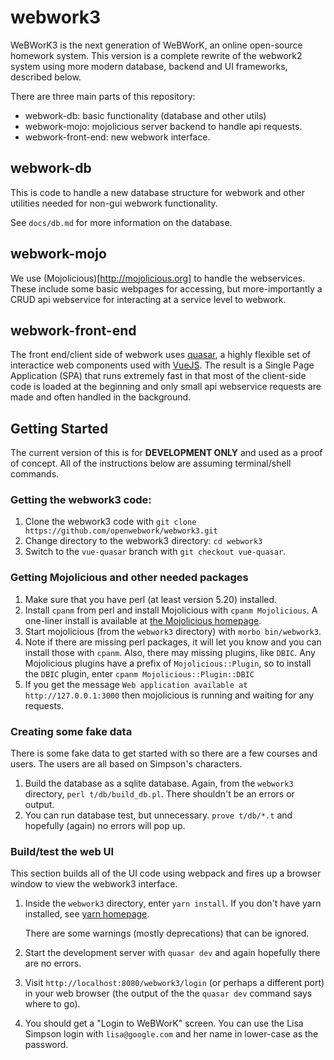 # webwork3

WeBWorK3 is the next generation of WeBWorK, an online open-source homework system.  This version is a complete rewrite of the webwork2 system using more modern database, backend and UI frameworks, described below.

There are three main parts of this repository:
* webwork-db: basic functionality (database and other utils)
* webwork-mojo: mojolicious server backend to handle api requests.
* webwork-front-end: new webwork interface.


## webwork-db

This is code to handle a new database structure for webwork and
other utilities needed for non-gui webwork functionality.

See `docs/db.md` for more information on the database.

## webwork-mojo

We use (Mojolicious)[http://mojolicious.org] to handle the webservices.  These include some basic webpages for accessing, but more-importantly a CRUD api webservice for interacting at a service level to webwork.

## webwork-front-end

The front end/client side of webwork uses [quasar](http://quasar.dev), a highly flexible set of interactice web components used with [VueJS](http://v3.vuejs.org).  The result is a Single Page Application (SPA) that runs extremely fast in that most of the client-side code is loaded at the beginning and only small api webservice requests are made and often handled in the background.

## Getting Started

The current version of this is for **DEVELOPMENT ONLY** and used as a proof of concept.  All of the instructions below are assuming terminal/shell commands.

### Getting the webwork3 code:

1. Clone the webwork3 code with `git clone https://github.com/openwebwork/webwork3.git`
2. Change directory to the webwork3 directory: `cd webwork3`
3. Switch to the `vue-quasar` branch with `git checkout vue-quasar`.


### Getting Mojolicious and other needed packages

1. Make sure that you have perl (at least version 5.20) installed.
2. Install `cpanm` from perl and install Mojolicious with `cpanm Mojolicious`.
  A one-liner install is available at [the Mojolicious homepage](https://mojolicious.org/).
3. Start mojolicious (from the `webwork3` directory) with `morbo bin/webwork3`.
4. Note if there are missing perl packages, it will let you know and you can install those with `cpanm`.
  Also, there may missing plugins, like `DBIC`.  Any Mojolicious plugins have a prefix
	of `Mojolicious::Plugin`, so to install the `DBIC` plugin, enter
	`cpanm Mojolicious::Plugin::DBIC`
5. If you get the message `Web application available at http://127.0.0.1:3000` then mojolicious is running and waiting for any requests.

### Creating some fake data

There is some fake data to get started with so there are a few courses and users.  The users are all based on Simpson's characters.

1. Build the database as a sqlite database.  Again, from the `webwork3` directory, `perl t/db/build_db.pl`.  There shouldn't be an errors or output.
2. You can run database test, but unnecessary.  `prove t/db/*.t` and hopefully (again) no errors will pop up.

### Build/test the web UI

This section builds all of the UI code using webpack and fires up a browser window to view the webwork3 interface.

1. Inside the `webwork3` directory, enter `yarn install`.  If you don't have yarn installed, see [yarn homepage](https://yarnpkg.com/).

	There are some warnings (mostly deprecations) that can be ignored.

2. Start the development server with `quasar dev` and again hopefully there are no errors.

3. Visit `http://localhost:8080/webwork3/login` (or perhaps a different port) in your web browser (the output of the the `quasar dev` command says where to go).

4. You should get a "Login to WeBWorK" screen.  You can use the Lisa Simpson login with `lisa@google.com` and her name in lower-case as the password.


